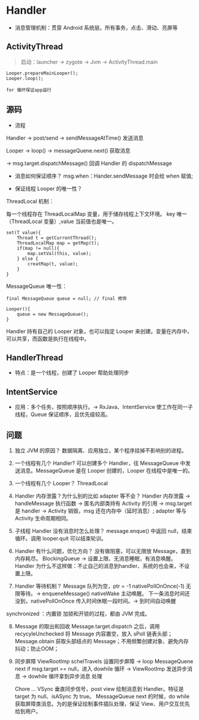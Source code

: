 # Handler
- 消息管理机制：贯穿 Android 系统层。所有事务，点击、滑动、亮屏等

## ActivityThread

> 启动：launcher -> zygote -> Jvm -> ActivityThread.main

```
Looper.prepareMainLooper();
Looper.loop();

for 循环保证app运行
```


## 源码

- 流程

Handler -> post/send -> sendMessageAtTime() 发送消息

Looper -> loop() -> messageQuene.next() 获取消息

-> msg.target.dispatchMessage() 回调 Handler 的 dispatchMessage

- 消息如何保证顺序？
msg.when：Hander.sendMessage 时会给 when 赋值;

- 保证线程 Looper 的唯一性？

ThreadLocal 机制：

每一个线程存在 ThreadLocalMap 变量，用于储存线程上下文环境。
key 唯一（ThreadLocal 变量）,value 当前值也是唯一。
```
set(T value){
    Thread t = getCurrentThread();
    ThreadLocalMap map = getMap(t);
    if(map != null){
        map.setVal(this, value);
    } else {
        creatMap(t, value);
    }
}
```
MessageQueue 唯一性：
```
final MessageQueue queue = null; // final 修饰

Looper(){
    queue = new MessageQueue();
}
```

Handler 持有自己的 Looper 对象，也可以指定 Looper 来创建。变量在内存中，可以共享，而函数是执行在线程中。

## HandlerThread
- 特点：是一个线程，创建了 Looper 帮助处理同步

## IntentService
- 应用：多个任务，按照顺序执行。-> RxJava、IntentService 使工作在同一子线程，Queue 保证顺序，且优先级较高。

## 

## 问题
1. 独立 JVM 的原因？
   数据隔离、应用独立，某个程序挂掉不影响别的进程。

2. 一个线程有几个 Handler?
    可以创建多个 Handler，往 MessageQueue 中发送消息。MessageQueue 是在 Looper 创建的，Looper 在线程中是唯一的。

3. 一个线程有几个 Looper？
    ThreadLocal 

4. Handler 内存泄露？为什么别的比如 adapter 等不会？
    Handler 内存泄露 -> handleMessage 执行函数 -> 匿名内部类持有 Activity 的引用 -> msg.target 是 handler -> Activity 销毁，msg 还在内存中（延时消息）;
    adapter 等与 Activity 生命周期相同。
5. 子线程 Handler 没有消息时怎么处理？
    message.enque() 中返回 null，结束循环。调用 looper.quit 可以结束轮训。

6. Handler 有什么问题，优化方向？
没有做阻塞，可以无限放 Message，直到内存耗尽。
BlockingQueue -> 设置上限、无消息睡眠，有消息唤醒。
Handler 为什么不这样做：不止自己的消息到handler、系统的也会来，不设置上限。

7. Handler 等待机制？
    Message 队列为空，ptr = -1 nativePollOnOnce(-1) 无限等待。-> enqueneMessage() nativeWake 主动唤醒。
    下一条消息时间还没到，nativePollOnOnce 传入时间休眠一段时间。-> 到时间自动唤醒

synchronized ：内置锁 加锁和开锁的过程，都由 JVM 完成。

8. Message 的取出和回收
    Message.target.dispatch 之后，调用 recycyleUnchecked 将 Message 内容置空，放入 sPoll 链表头部；
    Message.obtain 获取头部结点的 Message；不用频繁创建对象、避免内存抖动；防止OOM；

9. 同步屏障
    ViewRootImp schelTravels 设置同步屏障 -> loop MessageQuene next if msg.target == null，进入 dowhile 循环 -> ViewRootImp 发送异步消息 -> dowhile 循环拿到异步消息 处理

    Chore ... VSync 垂直同步信号，post view 绘制消息到 Handler。特征是 target 为 null、isASync 为 true。
    MessageQueue next 的时候，do while 获取屏障类消息。为的是保证绘制事件插队处理，保证 View、用户交互优先给到用户。




